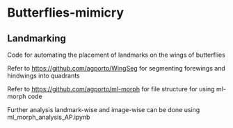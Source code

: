 # Butterflies-mimicry
## Landmarking

Code for automating the placement of landmarks on the wings of butterflies 

Refer to https://github.com/agporto/WingSeg for segmenting forewings and hindwings into quadrants

Refer to https://github.com/agporto/ml-morph for file structure for using ml-morph code

Further analysis landmark-wise and image-wise can be done using ml_morph_analysis_AP.ipynb
